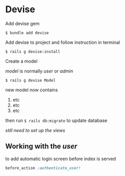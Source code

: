 # Devise 
 Add devise gem

```
$ bundle add devise
```

Add devise to project and follow instruction in terminal
```
$ rails g devise:install
```
 
Create a model 

_model_ is normally _user_ or _admin_
```
$ rails g devise Model
```
new model now  contains
1) etc
2) etc
3) etc

then run `$ rails db:migrate` to update database

*still need to set up the views*

## Working with the _user_

to add automatic login screen before index is served
```ruby
before_action :authenticate_user!
```
